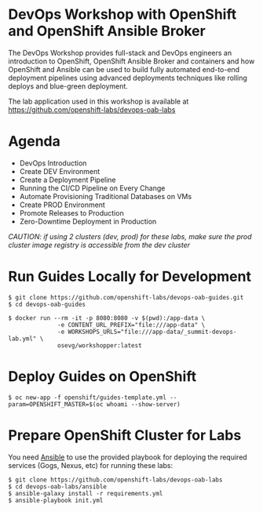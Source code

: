 # DevOps Workshop with OpenShift and OpenShift Ansible Broker

The DevOps Workshop provides full-stack and DevOps engineers an introduction to OpenShift, OpenShift Ansible Broker and containers and how OpenShift and Ansible can be used to build fully automated end-to-end deployment pipelines using advanced deployments techniques like rolling deploys and blue-green deployment.

The lab application used in this workshop is available at https://github.com/openshift-labs/devops-oab-labs

# Agenda
* DevOps Introduction
* Create DEV Environment
* Create a Deployment Pipeline
* Running the CI/CD Pipeline on Every Change
* Automate Provisioning Traditional Databases on VMs
* Create PROD Environment
* Promote Releases to Production
* Zero-Downtime Deployment in Production

*CAUTION: if using 2 clusters (dev, prod) for these labs, make sure the prod cluster image registry is accessible from the dev cluster*

# Run Guides Locally for Development
```
$ git clone https://github.com/openshift-labs/devops-oab-guides.git
$ cd devops-oab-guides

$ docker run --rm -it -p 8080:8080 -v $(pwd):/app-data \
              -e CONTENT_URL_PREFIX="file:///app-data" \
              -e WORKSHOPS_URLS="file:///app-data/_summit-devops-lab.yml" \
              osevg/workshopper:latest
```

# Deploy Guides on OpenShift
```
$ oc new-app -f openshift/guides-template.yml --param=OPENSHIFT_MASTER=$(oc whoami --show-server) 
```

# Prepare OpenShift Cluster for Labs
You need [Ansible](http://docs.ansible.com/ansible/latest/intro_installation.html) to use the provided playbook for deploying the required services (Gogs, Nexus, etc) for running these labs:

```
$ git clone https://github.com/openshift-labs/devops-oab-labs
$ cd devops-oab-labs/ansible
$ ansible-galaxy install -r requirements.yml
$ ansible-playbook init.yml
```
